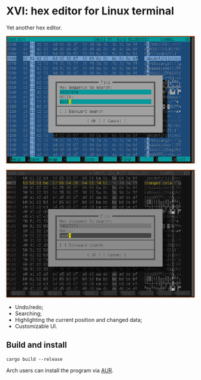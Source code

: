 # XVI: hex editor for Linux terminal

Yet another hex editor.

![Screenshot](https://raw.githubusercontent.com/artemsen/xvi/master/.github/screenshot1.png)

![Screenshot](https://raw.githubusercontent.com/artemsen/xvi/master/.github/screenshot2.png)

- Undo/redo;
- Searching;
- Highlighting the current position and changed data;
- Customizable UI.

## Build and install

```
cargo build --release
```

Arch users can install the program via [AUR](https://aur.archlinux.org/packages/xvi-git).
